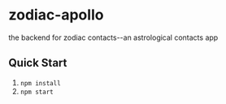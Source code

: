 # zodiac-apollo
the backend for zodiac contacts--an astrological contacts app

## Quick Start
1. `npm install`
2. `npm start`